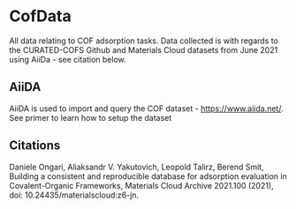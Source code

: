 # CofData


All data relating to COF adsorption tasks. Data collected is with regards to the CURATED-COFS Github and Materials Cloud datasets from June 2021 using AiiDa - see citation below.

## AiiDA
AiiDA is used to import and query the COF dataset - https://www.aiida.net/. See primer to learn how to setup the dataset

## Citations

Daniele Ongari, Aliaksandr V. Yakutovich, Leopold Talirz, Berend Smit, Building a consistent and reproducible database for adsorption evaluation in Covalent-Organic Frameworks, Materials Cloud Archive 2021.100 (2021), doi: 10.24435/materialscloud:z6-jn. 

